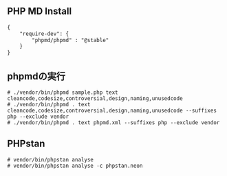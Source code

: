 ## PHP MD Install

```txt ./composer.json
{
    "require-dev": {
        "phpmd/phpmd" : "@stable"
    }
}
```

## phpmdの実行

```shell
# ./vendor/bin/phpmd sample.php text cleancode,codesize,controversial,design,naming,unusedcode
# ./vendor/bin/phpmd . text cleancode,codesize,controversial,design,naming,unusedcode --suffixes php --exclude vendor
# ./vendor/bin/phpmd . text phpmd.xml --suffixes php --exclude vendor
```

## PHPstan

```shell
# vendor/bin/phpstan analyse
# vendor/bin/phpstan analyse -c phpstan.neon
```